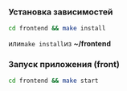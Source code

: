 ### Установка зависимостей

```bash
cd frontend && make install
```

или`make install`из **_~_/frontend**

### Запуск приложения (front)

```bash
cd frontend && make start
```
